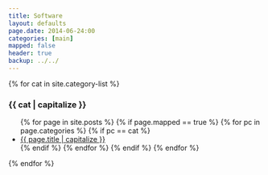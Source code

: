 ```yaml
---
title: Software 
layout: defaults
page.date: 2014-06-24:00
categories: [main]
mapped: false
header: true
backup: ../../
---
```


{% for cat in site.category-list %}
### {{ cat | capitalize }}
<ul>
{% for page in site.posts %}
{% if page.mapped == true %}
{% for pc in page.categories %}
{% if pc == cat %}
<li><a href="{{ page.url }}">{{ page.title | capitalize }}</a></li>
{% endif %}   <!-- cat-match-p -->
{% endfor %}  <!-- page-category -->
{% endif %}   <!-- resource-p -->
{% endfor %} <!-- page -->
</ul>
{% endfor %}  <!-- cat -->

